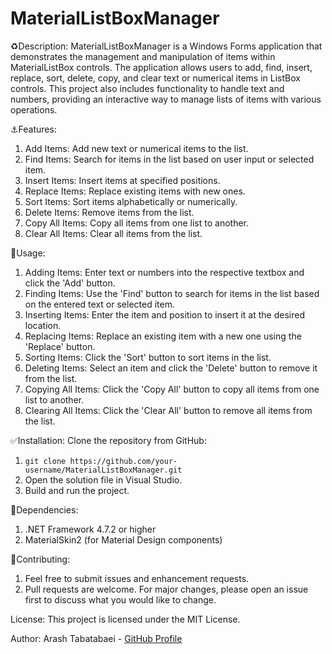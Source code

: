 # MaterialListBoxManager
♻️Description:
MaterialListBoxManager is a Windows Forms application that demonstrates the management and manipulation of items within MaterialListBox controls. The application allows users to add, find, insert, replace, sort, delete, copy, and clear text or numerical items in ListBox controls. This project also includes functionality to handle text and numbers, providing an interactive way to manage lists of items with various operations.

⚓Features:
1. Add Items: Add new text or numerical items to the list.
2. Find Items: Search for items in the list based on user input or selected item.
3. Insert Items: Insert items at specified positions.
4. Replace Items: Replace existing items with new ones.
5. Sort Items: Sort items alphabetically or numerically.
6. Delete Items: Remove items from the list.
7. Copy All Items: Copy all items from one list to another.
8. Clear All Items: Clear all items from the list.

💎Usage:
1. Adding Items: Enter text or numbers into the respective textbox and click the 'Add' button.
2. Finding Items: Use the 'Find' button to search for items in the list based on the entered text or selected item.
3. Inserting Items: Enter the item and position to insert it at the desired location.
4. Replacing Items: Replace an existing item with a new one using the 'Replace'
button.
5. Sorting Items: Click the 'Sort' button to sort items in the list.
6. Deleting Items: Select an item and click the 'Delete' button to remove it from the list.
7. Copying All Items: Click the 'Copy All' button to copy all items from one list to another.
8. Clearing All Items: Click the 'Clear All' button to remove all items from the list.

✅Installation:
Clone the repository from GitHub:
1. ```git clone https://github.com/your-username/MaterialListBoxManager.git```
2. Open the solution file in Visual Studio.
3. Build and run the project.

💫Dependencies:
1. .NET Framework 4.7.2 or higher
2. MaterialSkin2 (for Material Design components)

📍Contributing:
1. Feel free to submit issues and enhancement requests.
2. Pull requests are welcome. For major changes, please open an issue first to discuss what you would like to change.

License:
This project is licensed under the MIT License.

Author:
Arash Tabatabaei - [GitHub Profile](https://github.com/arashtabaa)
